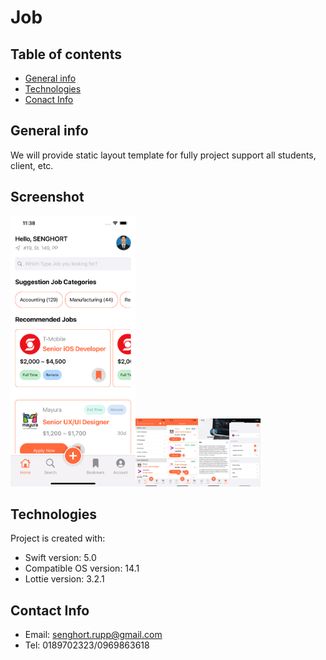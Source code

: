 # Job


## Table of contents
* [General info](#general-info)
* [Technologies](#technologies)
* [Conact Info](#contact-info)


## General info
We will provide static layout template for fully project support all students, client, etc.


## Screenshot
<img src="https://github.com/ithemecambo/Job/blob/master/Job/Supported%20Files/screenshots/home.png" width="200"><img src="https://github.com/ithemecambo/Job/blob/master/Job/Supported%20Files/screenshots/search.png" width="50"><img src="https://github.com/ithemecambo/Job/blob/master/Job/Supported%20Files/screenshots/bookmark.png" width="50"><img src="https://github.com/ithemecambo/Job/blob/master/Job/Supported%20Files/screenshots/account.png" width="50"><img src="https://github.com/ithemecambo/Job/blob/master/Job/Supported%20Files/screenshots/settings.png" width="50">

    
## Technologies
Project is created with:
* Swift version: 5.0
* Compatible OS version: 14.1
* Lottie version: 3.2.1


## Contact Info
* Email: senghort.rupp@gmail.com
* Tel: 0189702323/0969863618
